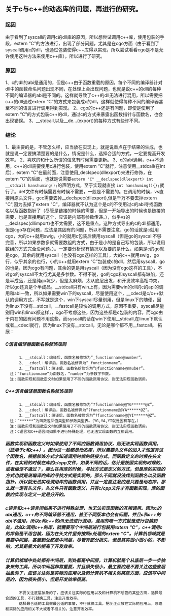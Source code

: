 ## 关于c与c++的动态库的问题，再进行的研究。

### 起因

由于看到了syscall的调用c的dll库的原因，所以想尝试调用c++库，使用包装的手段，extern “C”的方法进行，出现了部分问题，尤其是在cgo方面（由于看到了syscall调用c的dll，也通过包装使得c++库得以实现，所以尝试看看cgo是不是允许使用这种方法来使用c++库），所以进行了研究。

### 原因

1、c的dll的abi是通用的，但是c++由于函数重载的原因，每个不同的编译器针对dll中的函数命名问题出现不同，在处理上会出现问题，也就是说c++的dll的每种不同的编译器的abi是不同的。这样就导致了c++的dll无法进行混用，所以需要把c++的dll通过extern “C”的方式来包装成c的dll，这样就使得每种不同的编译器甚至不同的语言进行调用得到实现。
2、cgo的c++还是有问题，即使是使用了extern “C”的方式包装c++的dll，通过c的方式来暴露出函数指针与函数名，也会出现错误。
3、__stdcall,以及__de...(export)的每种方式有些许不同。

### 结论

1、最主要的是，不管怎么样，应当放在实现上，就是说重点在于结果的生成，也就是说一定要搞清楚要的是什么，情况是什么，选择合适的方式，一定要提高开发效率。
2、喜欢的和什么所谓的信念有时候需要更新。
3、c的abi通用，c++不通用，c++的dll需要使用c进行包装，使用extern “C”就行，注意使用__stdcall(在int后），extern “C”在最前面，注意使用_declspec(dllexport)来进行修饰，在extern “C”的后面，也就是说需要`extern "C" __declspec(dllexport) int __stdcall hanshuming();`的声明方式，至于实现就直接  `int hanshuming(){};`就行了。def文件有时候需要有时候不需要，一般是不需要的。在调用的时候，vs直接用原头文件，gcc需要去掉__declspec(dllexport),但是千万不要去掉extern "C",因为去掉了extern "C"，编译器就不认为这个是c的不使用过c的abi寻找函数名以及函数指针了（尽管是链接的时候的需要，但是一开始导出的时候也是链接的需要，也是直接用的这个，应该是内部有参数传递。），似乎vs的__declspec(dllimport)也不太需要，这不是重点。这种方式导出的c的dll都通用，但是cgo存在问题，应该是其固有的问题，所以不需要注意，go的话就是c就用cgo，大的c++就用swig，小的就用c包装后使用syscall（但是go的syscall不够完善，所以如果参数多就需要数组的方式，由于是小的是自己写的包装，所以说用数组的方式完全没问题。）。一定要分析现有情况以及要的是什么，如果是c的go就是cgo，其余的就用syscall（也没有cgo这样的工具），大的c++就用swig，go行，似乎其余的也行，小的c++就用extern “C”包装成c的dll，然后用syscall，go的也是，因为cgo有问题，其余的更是用syscall（因为没有cgo这样的工具），不过go的syscall不太行尤其是多参数。不得不说，go的cgo和syscall都有缺陷，还是半成品，还是纯go坑少，但是太麻烦，太从底层出发，和开发效率高相冲突，所以go还真是个半成品。__stdcall只有win上有，因为需要win的dll的c的api的调用和abi一致，所以如果需要win下的syscall，尽量使用这个，__cdecl是c/c++默认的调用方式，不写就是这个，win下syscall尽量别用，但是linux下的随便，因为linux下没有__stdcall，__fastcall是较快的调用方式，原因不重要，syscall尽量别用win和linux都这样，，cgo不考虑这些，因为这些都是c包装的内容，而cgo由于内在的固有问题不用这些，而syscall的话在win下使用__stdcall,在linux下默认或者__cdecl就行，因为linux下没有__stdcall，无论是哪个都不用__fastcall。
拓展：
##### C语言编译器函数名称修饰规则
          1、__stdcall：编译后，函数名被修饰为“_functionname@number”。
          2、__cdecl：编译后，函数名被修饰为“_functionname”。
          3、__fastcall：编译后，函数名给修饰为“@functionname@nmuber”。
      注：“functionname”为函数名，“number”为参数字节数。
      注：函数实现和函数定义时如果使用了不同的函数调用协议，则无法实现函数调用。
##### C++语言编译器函数名称修饰规则
          1、__stdcall：编译后，函数名被修饰为“?functionname@@YG******@Z”。
          2、__cdecl：编译后，函数名被修饰为“?functionname@@YA******@Z”。
          3、__fastcall：编译后，函数名被修饰为“?functionname@@YI******@Z”。
      注：“******”为函数返回值类型和参数类型表。（YG,YA,YI就是固有存在。）
      注：函数实现和函数定义时如果使用了不同的函数调用协议，则无法实现函数调用。
      注：C语言和C++语言间如果不进行特殊处理，也无法实现函数的互相调用。
##### 函数实现和函数定义时如果使用了不同的函数调用协议，则无法实现函数调用。（适用于c和c++）。因为这一般都是动态库，所以需要头文件的加入才知道有这个函数名，根据修饰方式才知道调用时候的链接方式，而函数定义的时候在头文件，在实现的时候在库的c/cpp文件，如果不同的话，估计是按照实现的时候的，或者编译不通过？，那么在用库的时候，寻找方式是定义的方式，但是库的实现的方式也就是说编译的库的寻找方式是实现的，那么不同就没法找到函数名以及函数指针，所以就无法实现调用库的函数调用，并且一定要注意的是只要是动态库，那么就一定有头文件，头文件只有函数定义，只有c/cpp文件才有函数实现，库的函数的实现与定义一定是分开的。
##### c语言和c++语言间如果不进行特殊处理，也无法实现函数的互相调用。因为c的abi通用，c++的不同编译器不通用，甚至不同版本也会有问题，并且c和c++的abi不通用，所以c和c++的dll无法进行混用，混用的唯一方式就是进行包装到处，比如c调用c++的库，就需要写个中间层进行包装用extern “C”，c++调用c的库倒是不用包装，因为在头文件里有按照c处理的extern “C”。计算机领域就是需要中间层，甚至到处都是中间层，尽管有部分损失，但是其实很小很小的，不影响，尤其是极大的提高了开发效率。
##### 计算机领域中处处都有中间层，到处都是中间层，计算机就是个从底层一步一步抽象来的工具，所以中间层非常重要，并且损失很小，最主要的是不要关注这些底层抽象的了，应该关注的是实际的应用以及和计算机不相关的某些方面，应该写中间层的，因为损失很小，但是开发效率很高。
          不要关注底层抽象的了，应该关注实际的应用以及和计算机不想管的某些方面，选择最合适的工具，不行就换工具，注意开发效率。
          选择最合适的工具做最合适的事情，不行就换工具，把关注点放在实际的应用上，忽略和实际的应用相关不大或者不相关的，注意开发效率。
